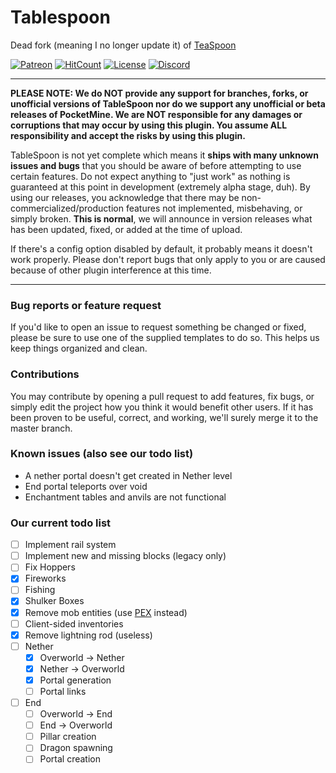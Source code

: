 # Tablespoon
Dead fork (meaning I no longer update it) of [TeaSpoon](https://github.com/CortexPE/TeaSpoon)

[![Patreon](https://img.shields.io/badge/patreon-donate-green.svg)](http://patreon.com/xenophilicy)
[![HitCount](http://hits.dwyl.com/XenoServers/TableSpoon.svg)](http://hits.dwyl.com/XenoServers/TableSpoon)
[![License](https://img.shields.io/badge/license-AGPL%20v3-blue.svg?style=flat-square)](https://github.com/XenoServers/TableSpoon/blob/master/LICENSE)
[![Discord](https://img.shields.io/discord/490677165289897995.svg?style=flat-square&label=discord&colorB=7289da)](https://discord.xenoservers.net)

***
**PLEASE NOTE: We do NOT provide any support for branches, forks, or unofficial versions of TableSpoon nor do we support any unofficial or beta releases of PocketMine. We are NOT responsible for any damages or corruptions that may occur by using this plugin. You assume ALL responsibility and accept the risks by using this plugin.**


TableSpoon is not yet complete which means it **ships with many unknown issues and bugs** that you should be aware of before attempting to use certain features. Do not expect anything to "just work" as nothing is guaranteed at this point in development (extremely alpha stage, duh). By using our releases, you acknowledge that there may be non-commercialized/production features not implemented, misbehaving, or simply broken. **This is normal**, we will announce in version releases what has been updated, fixed, or added at the time of upload.


If there's a config option disabled by default, it probably means it doesn't work properly. Please don't report bugs that only apply to you or are caused because of other plugin interference at this time.
***

### Bug reports or feature request
If you'd like to open an issue to request something be changed or fixed, please be sure to use one of the supplied templates to do so. This helps us keep things organized and clean.

### Contributions
You may contribute by opening a pull request to add features, fix bugs, or simply edit the project how you think it would benefit other users. If it has been proven to be useful, correct, and working, we'll surely merge it to the master branch.

### Known issues (also see our todo list)
* A nether portal doesn't get created in Nether level
* End portal teleports over void
* Enchantment tables and anvils are not functional

### Our current todo list
- [ ] Implement rail system
- [ ] Implement new and missing blocks (legacy only)
- [ ] Fix Hoppers
- [X] Fireworks
- [ ] Fishing
- [X] Shulker Boxes
- [X] Remove mob entities (use [PEX](https://github.com/RevivalPMMP/PureEntitiesX) instead)
- [ ] Client-sided inventories
- [X] Remove lightning rod (useless)
- [ ] Nether
    - [X] Overworld → Nether
    - [X] Nether → Overworld
    - [X] Portal generation
    - [ ] Portal links
- [ ] End
    - [ ] Overworld → End
    - [ ] End → Overworld
    - [ ] Pillar creation
    - [ ] Dragon spawning
    - [ ] Portal creation
